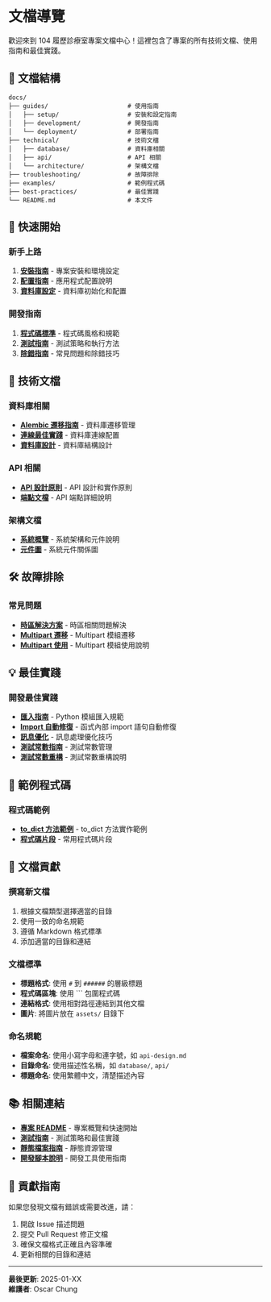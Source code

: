 # 文檔導覽

歡迎來到 104 履歷診療室專案文檔中心！這裡包含了專案的所有技術文檔、使用指南和最佳實踐。

## 📁 文檔結構

```
docs/
├── guides/                      # 使用指南
│   ├── setup/                   # 安裝和設定指南
│   ├── development/             # 開發指南
│   └── deployment/              # 部署指南
├── technical/                   # 技術文檔
│   ├── database/                # 資料庫相關
│   ├── api/                     # API 相關
│   └── architecture/            # 架構文檔
├── troubleshooting/             # 故障排除
├── examples/                    # 範例程式碼
├── best-practices/              # 最佳實踐
└── README.md                    # 本文件
```

## 🚀 快速開始

### 新手上路

1. **[安裝指南](guides/setup/installation.md)** - 專案安裝和環境設定
2. **[配置指南](guides/setup/configuration.md)** - 應用程式配置說明
3. **[資料庫設定](guides/setup/database-setup.md)** - 資料庫初始化和配置

### 開發指南

1. **[程式碼標準](guides/development/coding-standards.md)** - 程式碼風格和規範
2. **[測試指南](guides/development/testing-guide.md)** - 測試策略和執行方法
3. **[除錯指南](guides/development/debugging.md)** - 常見問題和除錯技巧

## 🔧 技術文檔

### 資料庫相關

- **[Alembic 遷移指南](technical/database/alembic_guide.md)** - 資料庫遷移管理
- **[連線最佳實踐](technical/database/database_connection_best_practices.md)** - 資料庫連線配置
- **[資料庫設計](technical/database/schema-design.md)** - 資料庫結構設計

### API 相關

- **[API 設計原則](technical/api/api-design.md)** - API 設計和實作原則
- **[端點文檔](technical/api/endpoints.md)** - API 端點詳細說明

### 架構文檔

- **[系統概覽](technical/architecture/system-overview.md)** - 系統架構和元件說明
- **[元件圖](technical/architecture/component-diagram.md)** - 系統元件關係圖

## 🛠️ 故障排除

### 常見問題

- **[時區解決方案](troubleshooting/timezone_solution.md)** - 時區相關問題解決
- **[Multipart 遷移](troubleshooting/python_multipart_migration.md)** - Multipart 模組遷移
- **[Multipart 使用](troubleshooting/python_multipart_usage.md)** - Multipart 模組使用說明

## 💡 最佳實踐

### 開發最佳實踐

- **[匯入指南](best-practices/import_guidelines.md)** - Python 模組匯入規範
- **[Import 自動修復](technical/utils/import-fix-guide.md)** - 函式內部 import 語句自動修復
- **[訊息優化](best-practices/message_optimization.md)** - 訊息處理優化技巧
- **[測試常數指南](best-practices/test_constants_guide.md)** - 測試常數管理
- **[測試常數重構](best-practices/test_constants_restructure.md)** - 測試常數重構說明

## 📝 範例程式碼

### 程式碼範例

- **[to_dict 方法範例](examples/to_dict_method_examples.py)** - to_dict 方法實作範例
- **[程式碼片段](examples/code-snippets.md)** - 常用程式碼片段

## 🎯 文檔貢獻

### 撰寫新文檔

1. 根據文檔類型選擇適當的目錄
2. 使用一致的命名規範
3. 遵循 Markdown 格式標準
4. 添加適當的目錄和連結

### 文檔標準

- **標題格式**: 使用 `#` 到 `######` 的層級標題
- **程式碼區塊**: 使用 ``` 包圍程式碼
- **連結格式**: 使用相對路徑連結到其他文檔
- **圖片**: 將圖片放在 `assets/` 目錄下

### 命名規範

- **檔案命名**: 使用小寫字母和連字號，如 `api-design.md`
- **目錄命名**: 使用描述性名稱，如 `database/`, `api/`
- **標題命名**: 使用繁體中文，清楚描述內容

## 📚 相關連結

- **[專案 README](../README.md)** - 專案概覽和快速開始
- **[測試指南](../tests/README.md)** - 測試策略和最佳實踐
- **[靜態檔案指南](../static/README.md)** - 靜態資源管理
- **[開發腳本說明](../scripts/README.md)** - 開發工具使用指南

## 🤝 貢獻指南

如果您發現文檔有錯誤或需要改進，請：

1. 開啟 Issue 描述問題
2. 提交 Pull Request 修正文檔
3. 確保文檔格式正確且內容準確
4. 更新相關的目錄和連結

---

**最後更新**: 2025-01-XX  
**維護者**: Oscar Chung
